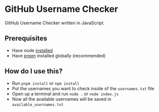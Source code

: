 # GitHub Username Checker

GitHub Username Checker written in JavaScript.

## Prerequisites

- Have node [installed](<https://nodejs.org/en/download>)
- Have [pnpm](<https://pnpm.io/installation>) installed globally (recommended)

## How do I use this?

- Run `pnpm install` or `npm install`
- Put the usernames you want to check inside of the `usernames.txt` file
- Open up a terminal and run `node .` or `node index.js`
- Now all the available usernames will be saved in `available_usernames.txt`
